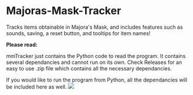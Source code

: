 # Majoras-Mask-Tracker
Tracks items obtainable in Majora's Mask, and includes features such as sounds, saving, a reset button, and tooltips for item names!

**Please read:**

mmTracker just contains the Python code to read the program. It contains several dependancies and cannot run on its own.
Check Releases for an easy to use .zip file which contains all the necessary dependancies.

If you would like to run the program from Python, all the dependancies will be included here as well.
![](https://github.com/yurippe777/Majoras-Mask-Tracker/blob/main/Item_Tracker_GIF.gif)
